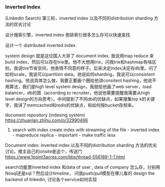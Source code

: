 ### Inverted Index 
(LinkedIn Search)
 第三轮，inverted index 以及不同的distribution sharding 方法的优劣讨论

设计搜索引擎，inverted index
倒排索引很多怎么存可以快速查找

 设计一个 distributed inverted index.

  system design 就是这位国人大哥了 document index. 我说用map reduce 来build index，然后可以存在trie里。他不大想用trie，问我trie和hashmap有啥区别，我说tire节省空间，他表情不同意的样子。后来决定index决定存db里。问了如何scale，我说可以partition data。他说如何sharding，我说可以consistent hashing。他说具体怎么做，我要正要画个圈给他讲consitent hashing，他说不用算法，我们是high level system design，我就给他画了web server，load balancer，db的图（according to recruiter，他说他需要提醒我需要从high level design的方向思考）。中间提到了不同db的优缺点，如果搜集top k的关键字，我讲了memcached和redis的优缺点，和如何按bucket存频率。


document repository (indexing system)	https://zhuanlan.zhihu.com/p/32990496
1. search with index	create index with streaming of the file - inverted index - mapreduce
replica - important - make traffic less

Document index:
inverted index 以及不同的distribution sharding 方法的优劣讨论。楼主自己的onsite是这个，传送门 https://www.1point3acres.com/bbs/thread-556189-1-1.html

search功能里inverted index 和data of user , data of company 怎么存，分别用Nosql还是sql？然后设计timeline， 问我push/pull模型在哪儿看的
design the backend of linkedin, 讨论各个service如何实现